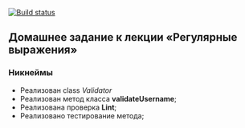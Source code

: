 [![Build status](https://ci.appveyor.com/api/projects/status/3w9qsycx1fdp8c79?svg=true)](https://ci.appveyor.com/project/Cazuist/ajs-8-regex-nicknames)

## Домашнее задание к лекции «Регулярные выражения»
### Никнеймы

- Реализован class *Validator*
- Реализован метод класса  **validateUsername**;
- Реализована проверка  **Lint**;
- Реализовано тестирование метода;